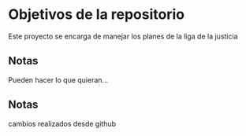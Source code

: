 # Objetivos de la repositorio

Este proyecto se encarga de manejar los planes de la liga de la justicia


## Notas
Pueden hacer lo que quieran...
## Notas
cambios realizados desde github
